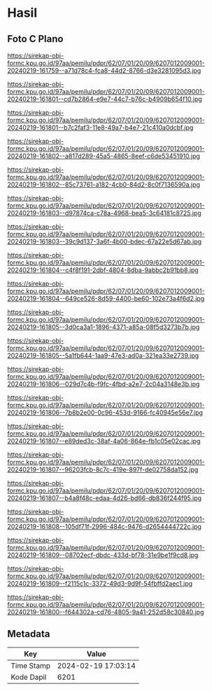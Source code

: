 # Hasil

## Foto C Plano

https://sirekap-obj-formc.kpu.go.id/97aa/pemilu/pdpr/62/07/01/20/09/6207012009001-20240219-161759--a71d78c4-fca8-44d2-8766-d3e3281095d3.jpg

https://sirekap-obj-formc.kpu.go.id/97aa/pemilu/pdpr/62/07/01/20/09/6207012009001-20240219-161801--cd7b2864-e9e7-44c7-b76c-b4909b654f10.jpg

https://sirekap-obj-formc.kpu.go.id/97aa/pemilu/pdpr/62/07/01/20/09/6207012009001-20240219-161801--b7c2faf3-11e8-49a7-b4e7-21c410a0dcbf.jpg

https://sirekap-obj-formc.kpu.go.id/97aa/pemilu/pdpr/62/07/01/20/09/6207012009001-20240219-161802--a817d289-45a5-4865-8eef-c6de53451910.jpg

https://sirekap-obj-formc.kpu.go.id/97aa/pemilu/pdpr/62/07/01/20/09/6207012009001-20240219-161802--85c73761-a182-4cb0-84d2-8c0f7136590a.jpg

https://sirekap-obj-formc.kpu.go.id/97aa/pemilu/pdpr/62/07/01/20/09/6207012009001-20240219-161803--d97874ca-c78a-4968-bea5-3c64181c8725.jpg

https://sirekap-obj-formc.kpu.go.id/97aa/pemilu/pdpr/62/07/01/20/09/6207012009001-20240219-161803--39c9d137-3a6f-4b00-bdec-67a22e5d67ab.jpg

https://sirekap-obj-formc.kpu.go.id/97aa/pemilu/pdpr/62/07/01/20/09/6207012009001-20240219-161804--c4f8f191-2dbf-4804-8dba-9abbc2b91bb8.jpg

https://sirekap-obj-formc.kpu.go.id/97aa/pemilu/pdpr/62/07/01/20/09/6207012009001-20240219-161804--649ce526-8d59-4400-be60-102e73a4f6d2.jpg

https://sirekap-obj-formc.kpu.go.id/97aa/pemilu/pdpr/62/07/01/20/09/6207012009001-20240219-161805--3d0ca3a1-1896-4371-a85a-08f5d3273b7b.jpg

https://sirekap-obj-formc.kpu.go.id/97aa/pemilu/pdpr/62/07/01/20/09/6207012009001-20240219-161805--5a1fb644-1aa9-47e3-ad0a-321ea33e2739.jpg

https://sirekap-obj-formc.kpu.go.id/97aa/pemilu/pdpr/62/07/01/20/09/6207012009001-20240219-161806--029d7c4b-f9fc-4fbd-a2e7-2c04a3148e3b.jpg

https://sirekap-obj-formc.kpu.go.id/97aa/pemilu/pdpr/62/07/01/20/09/6207012009001-20240219-161806--7b8b2e00-0c96-453d-9166-fc40945e56e7.jpg

https://sirekap-obj-formc.kpu.go.id/97aa/pemilu/pdpr/62/07/01/20/09/6207012009001-20240219-161807--e89ded3c-38af-4a06-864e-fb1c05e02cac.jpg

https://sirekap-obj-formc.kpu.go.id/97aa/pemilu/pdpr/62/07/01/20/09/6207012009001-20240219-161807--96203fcb-8c7c-419e-897f-de02758da152.jpg

https://sirekap-obj-formc.kpu.go.id/97aa/pemilu/pdpr/62/07/01/20/09/6207012009001-20240219-161807--b4a8f48c-edaa-4d26-bd66-db836f244f95.jpg

https://sirekap-obj-formc.kpu.go.id/97aa/pemilu/pdpr/62/07/01/20/09/6207012009001-20240219-161808--105df71f-2996-484c-9476-d2654444722c.jpg

https://sirekap-obj-formc.kpu.go.id/97aa/pemilu/pdpr/62/07/01/20/09/6207012009001-20240219-161809--08702ecf-dbdc-433d-bf78-31e9be1f9cd8.jpg

https://sirekap-obj-formc.kpu.go.id/97aa/pemilu/pdpr/62/07/01/20/09/6207012009001-20240219-161809--f2115c1c-3372-49d3-9d9f-54fbffd2aec1.jpg

https://sirekap-obj-formc.kpu.go.id/97aa/pemilu/pdpr/62/07/01/20/09/6207012009001-20240219-161800--f644302a-cd76-4805-9a41-252d58c30840.jpg


## Metadata

| Key        | Value               |
| ---------- | ------------------- |
| Time Stamp | 2024-02-19 17:03:14 |
| Kode Dapil | 6201                |



